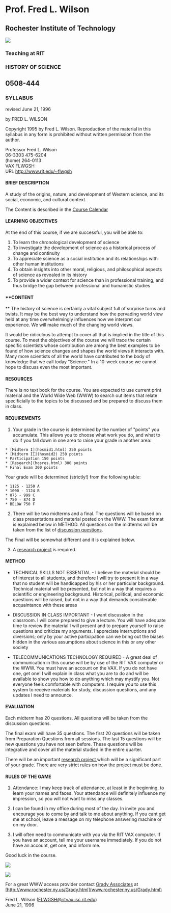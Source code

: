 # Prof. Fred L. Wilson

## Rochester Institute of Technology

![](teachsmall.gif)

### Teaching at RIT

### HISTORY OF SCIENCE

## 0508-444

### SYLLABUS

revised June 21, 1996

by FRED L. WILSON

Copyright 1995 by Fred L. Wilson. Reproduction of the material in this
syllabus in any form is prohibited without written permission from the author.

Professor Fred L. Wilson  
06-3303 475-6204  
(home) 264-0113  
VAX FLWGSH  
URL http://www.rit.edu/~flwgsh  

#### **BRIEF DESCRIPTION**

A study of the origins, nature, and development of Western science, and its
social, economic, and cultural context.

The  Content is described in the [Course Calendar](hoscal.html)

#### **LEARNING OBJECTIVES**

At the end of this course, if we are successful, you will be able to:

  1. To learn the chronological development of science 
  2. To investigate the development of science as a historical process of change and continuity 
  3. To appreciate science as a social institution and its relationships with other human institutions 
  4. To obtain insights into other moral, religious, and philosophical aspects of science as revealed in its history 
  5. To provide a wider context for science than in professional training, and thus bridge the gap between professional and humanistic studies

#### **CONTENT

** The history of science is certainly a vital subject full of surprise turns
and twists. It may be the best way to understand how the pervading world view
held at any time overwhelmingly influences how we interpret our experience. We
will make much of the changing world views.

It would be ridiculous to attempt to cover all that is implied in the title of
this course. To meet the objectives of the course we will trace the certain
specific scientists whose contribution are among the best examples to be found
of how science changes and shapes the world views it interacts with. Many more
scientists of all the world have contributed to the body of knowledge that we
call today "Science." In a 10-week course we cannot hope to discuss even the
most important.

#### RESOURCES

There is no text book for the course. You are expected to use current print
material and the World Wide Web (WWW) to search out items that relate
specificially to the topics to be discussed and be prepared to discuss them in
class.

#### REQUIREMENTS

  1. Your grade in the course is determined by the number of "points" you accumulate. This allows you to choose what work you do, and what to do if you fall down in one area to raise your grade in another area: 

    * [Midterm I](hosmid1.html) 250 points 
    * [Midterm II](hosmid2) 250 points 
    * Participation 150 points 
    * [Research](hosres.html) 300 points 
    * Final Exam 300 points

Your grade will be determined (strictly!) from the following table:

    * 1125 - 1250 A 
    * 1000 - 1124 B 
    * 875 - 999 C 
    * 750 - 874 D 
    * BELOW 750 F

  2. There will be two midterms and a final. The questions will be based on class presentations and material posted on the WWW. The exam format is explained below in METHOD. All questions on the midterms will be taken from the list of [discussion questions](hosques.html). 

The Final will be somewhat different and it is explained below.

  3. A [research project](hosres.html) is required.

#### METHOD

  * TECHNICAL SKILLS NOT ESSENTIAL - I believe the material should be of interest to all students, and therefore I will try to present it in a way that no student will be handicapped by his or her particular background. Technical material will be presented, but not in a way that requires a scientific or engineering background. Historical, political, and economic questions will be raised, but not in a way that demands considerable acquaintance with these areas 

  * DISCUSSION IN CLASS IMPORTANT \- I want discussion in the classroom. I will come prepared to give a lecture. You will have adequate time to review the material I will present and to prepare yourself to raise questions and criticize my arguments. I appreciate interruptions and diversions; only by your active participation can we bring out the biases hidden in the various assumptions about science in this or any other society 

  * TELECOMMUNICATIONS TECHNOLOGY REQUIRED - A great deal of communication in this course will be by use of the RIT VAX computer or the WWW. You must have an account on the VAX. If you do not have one, get one! I will explain in class what you are to do and will be available to show you how to do anything which may mystify you. Not everyone feels comfortable with computers. I require you to use this system to receive materials for study, discussion questions, and any updates I need to announce. 

#### **EVALUATION**

Each midterm has 20 questions. All questions will be taken from the discussion
questions.

The final exam will have 35 questions. The first 20 questions will be taken
from Preparation Questions from all sessions. The last 15 questions will be
new questions you have not seen before. These questions will be integrative
and cover all the material studied in the entire quarter.

There will be an important [research project ](hosres.html) which will be a
significant part of your grade. There are very strict rules on how the project
must be done.

#### RULES OF THE GAME

  1. Attendance: I may keep track of attendance, at least in the beginning, to learn your names and faces. Your attendance will definitely influence my impression, so you will not want to miss any classes. 

  2. I can be found in my office during most of the day. In invite you and encourage you to come by and talk to me about anything. If you cant get me at school, leave a message on my telephone answering machine or on my door. 

  3. I will often need to communicate with you via the RIT VAX computer. If you have an account, tell me your username immediately. If you do not have an account, get one, and inform me.

Good luck in the course.

![](guild.gif)

    
    
    
    
    
    
    
    
    
    
    

![](tiedye.gif)

For a great WWW access provider contact [Grady
Associates](http://www.grady.com) at
[http://www.rochester.ny.us/Grady.html](www.rochester.ny.us/Grady.html)

Fred L. Wilson ([FLWGSH@ritvax.isc.rit.edu](mailto:flwgsh@ritvax.isc.rit.edu))  
June 21, 1996  

